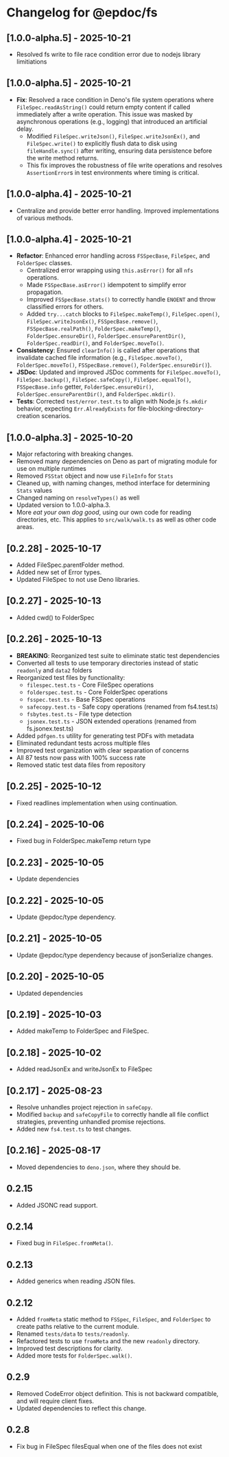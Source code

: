 # Changelog for @epdoc/fs

## [1.0.0-alpha.5] - 2025-10-21

- Resolved fs write to file race condition error due to nodejs library limitiations

## [1.0.0-alpha.5] - 2025-10-21

- **Fix**: Resolved a race condition in Deno's file system operations where `FileSpec.readAsString()` could return empty
  content if called immediately after a write operation. This issue was masked by asynchronous operations (e.g.,
  logging) that introduced an artificial delay.
  - Modified `FileSpec.writeJson()`, `FileSpec.writeJsonEx()`, and `FileSpec.write()` to explicitly flush data to disk
    using `fileHandle.sync()` after writing, ensuring data persistence before the write method returns.
  - This fix improves the robustness of file write operations and resolves `AssertionError`s in test environments where
    timing is critical.

## [1.0.0-alpha.4] - 2025-10-21

- Centralize and provide better error handling. Improved implementations of various methods.

## [1.0.0-alpha.4] - 2025-10-21

- **Refactor**: Enhanced error handling across `FSSpecBase`, `FileSpec`, and `FolderSpec` classes.
  - Centralized error wrapping using `this.asError()` for all `nfs` operations.
  - Made `FSSpecBase.asError()` idempotent to simplify error propagation.
  - Improved `FSSpecBase.stats()` to correctly handle `ENOENT` and throw classified errors for others.
  - Added `try...catch` blocks to `FileSpec.makeTemp()`, `FileSpec.open()`, `FileSpec.writeJsonEx()`,
    `FSSpecBase.remove()`, `FSSpecBase.realPath()`, `FolderSpec.makeTemp()`, `FolderSpec.ensureDir()`,
    `FolderSpec.ensureParentDir()`, `FolderSpec.readDir()`, and `FolderSpec.moveTo()`.
- **Consistency**: Ensured `clearInfo()` is called after operations that invalidate cached file information (e.g.,
  `FileSpec.moveTo()`, `FolderSpec.moveTo()`, `FSSpecBase.remove()`, `FolderSpec.ensureDir()`).
- **JSDoc**: Updated and improved JSDoc comments for `FileSpec.moveTo()`, `FileSpec.backup()`, `FileSpec.safeCopy()`,
  `FileSpec.equalTo()`, `FSSpecBase.info` getter, `FolderSpec.ensureDir()`, `FolderSpec.ensureParentDir()`, and
  `FolderSpec.mkdir()`.
- **Tests**: Corrected `test/error.test.ts` to align with Node.js `fs.mkdir` behavior, expecting `Err.AlreadyExists` for
  file-blocking-directory-creation scenarios.

## [1.0.0-alpha.3] - 2025-10-20

- Major refactoring with breaking changes.
- Removed many dependencies on Deno as part of migrating module for use on multiple runtimes
- Removed `FSStat` object and now use `FileInfo` for `Stats`
- Cleaned up, with naming changes, method interface for determining `Stats` values
- Changed naming on `resolveTypes()` as well
- Updated version to 1.0.0-alpha.3.
- More _eat your own dog good_, using our own code for reading directories, etc. This applies to `src/walk/walk.ts` as
  well as other code areas.

## [0.2.28] - 2025-10-17

- Added FileSpec.parentFolder method.
- Added new set of Error types.
- Updated FileSpec to not use Deno libraries.

## [0.2.27] - 2025-10-13

- Added cwd() to FolderSpec

## [0.2.26] - 2025-10-13

- **BREAKING**: Reorganized test suite to eliminate static test dependencies
- Converted all tests to use temporary directories instead of static `readonly` and `data2` folders
- Reorganized test files by functionality:
  - `filespec.test.ts` - Core FileSpec operations
  - `folderspec.test.ts` - Core FolderSpec operations
  - `fsspec.test.ts` - Base FSSpec operations
  - `safecopy.test.ts` - Safe copy operations (renamed from fs4.test.ts)
  - `fsbytes.test.ts` - File type detection
  - `jsonex.test.ts` - JSON extended operations (renamed from fs.jsonex.test.ts)
- Added `pdfgen.ts` utility for generating test PDFs with metadata
- Eliminated redundant tests across multiple files
- Improved test organization with clear separation of concerns
- All 87 tests now pass with 100% success rate
- Removed static test data files from repository

## [0.2.25] - 2025-10-12

- Fixed readlines implementation when using continuation.

## [0.2.24] - 2025-10-06

- Fixed bug in FolderSpec.makeTemp return type

## [0.2.23] - 2025-10-05

- Update dependencies

## [0.2.22] - 2025-10-05

- Update @epdoc/type dependency.

## [0.2.21] - 2025-10-05

- Update @epdoc/type dependency because of jsonSerialize changes.

## [0.2.20] - 2025-10-05

- Updated dependencies

## [0.2.19] - 2025-10-03

- Added makeTemp to FolderSpec and FileSpec.

## [0.2.18] - 2025-10-02

- Added readJsonEx and writeJsonEx to FileSpec

## [0.2.17] - 2025-08-23

- Resolve unhandles project rejection in `safeCopy`.
- Modified `backup` and `safeCopyFile` to correctly handle all file conflict strategies, preventing unhandled promise
  rejections.
- Added new `fs4.test.ts` to test changes.

## [0.2.16] - 2025-08-17

- Moved dependencies to `deno.json`, where they should be.

## 0.2.15

- Added JSONC read support.

## 0.2.14

- Fixed bug in `FileSpec.fromMeta()`.

## 0.2.13

- Added generics when reading JSON files.

## 0.2.12

- Added `fromMeta` static method to `FSSpec`, `FileSpec`, and `FolderSpec` to create paths relative to the current
  module.
- Renamed `tests/data` to `tests/readonly`.
- Refactored tests to use `fromMeta` and the new `readonly` directory.
- Improved test descriptions for clarity.
- Added more tests for `FolderSpec.walk()`.

## 0.2.9

- Removed CodeError object definition. This is not backward compatible, and will require client fixes.
- Updated dependencies to reflect this change.

## 0.2.8

- Fix bug in FileSpec filesEqual when one of the files does not exist
